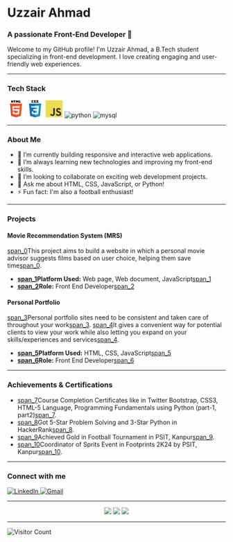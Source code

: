# Uzzair Ahmad 
### A passionate Front-End Developer 🚀

Welcome to my GitHub profile! I'm Uzzair Ahmad, a B.Tech student specializing in front-end development. I love creating engaging and user-friendly web experiences.

---

### Tech Stack 
<p align="left"> 
  <img src="https://raw.githubusercontent.com/devicons/devicon/master/icons/html5/html5-original-wordmark.svg" alt="html5" width="40" height="40"/> 
  <img src="https://raw.githubusercontent.com/devicons/devicon/master/icons/css3/css3-original-wordmark.svg" alt="css3" width="40" height="40"/> 
  <img src="https://raw.githubusercontent.com/devicons/devicon/master/icons/javascript/javascript-original.svg" alt="javascript" width="40" height="40"/>
  <img src="https://cdn.jsdelivr.net/gh/devicons/devicon@latest/icons/python/python-original.svg" alt="python" width="40" height="40"/>
  <img src="https://cdn.jsdelivr.net/gh/devicons/devicon@latest/icons/mysql/mysql-original-wordmark.svg" alt="mysql" width="40" height="40"/>
</p>

---

### About Me 
- 🔭 I’m currently building responsive and interactive web applications.
- 🌱 I’m always learning new technologies and improving my front-end skills.
- 👯 I’m looking to collaborate on exciting web development projects.
- 💬 Ask me about HTML, CSS, JavaScript, or Python!
- ⚡ Fun fact: I'm also a football enthusiast!

---

### Projects

#### Movie Recommendation System (MRS)
[span_0](start_span)This project aims to build a website in which a personal movie advisor suggests films based on user choice, helping them save time[span_0](end_span).
- **[span_1](start_span)Platform Used:** Web page, Web document, JavaScript[span_1](end_span)
- **[span_2](start_span)Role:** Front End Developer[span_2](end_span)

#### Personal Portfolio
[span_3](start_span)Personal portfolio sites need to be consistent and taken care of throughout your work[span_3](end_span). [span_4](start_span)It gives a convenient way for potential clients to view your work while also letting you expand on your skills/experiences and services[span_4](end_span).
- **[span_5](start_span)Platform Used:** HTML, CSS, JavaScript[span_5](end_span)
- **[span_6](start_span)Role:** Front End Developer[span_6](end_span)

---

### Achievements & Certifications 
* [span_7](start_span)Course Completion Certificates like in Twitter Bootstrap, CSS3, HTML-5 Language, Programming Fundamentals using Python (part-1, part2)[span_7](end_span).
* [span_8](start_span)Got 5-Star Problem Solving and 3-Star Python in HackerRank[span_8](end_span).
* [span_9](start_span)Achieved Gold in Football Tournament in PSIT, Kanpur[span_9](end_span).
* [span_10](start_span)Coordinator of Sprits Event in Footprints 2K24 by PSIT, Kanpur[span_10](end_span).

---

### Connect with me 
<p align="left">
  <a href="www.linkedin.com/in/uzzair-ahmad-26179228a" target="_blank">
    <img src="https://img.shields.io/badge/LinkedIn-0077B5?style=for-the-badge&logo=linkedin&logoColor=white" alt="LinkedIn">
  </a>
  <a href="mailto:uzzairahmad566@gmail.com">
    <img src="https://img.shields.io/badge/Gmail-D14836?style=for-the-badge&logo=gmail&logoColor=white" alt="Gmail">
  </a>
</p>

---
<div align="center">
  <img src="https://media.giphy.com/media/RbDKxw5WXZybm/giphy.gif" width="60" />
  <img src="https://media.giphy.com/media/LNk0K3Qn7jV4t4yL3k/giphy.gif" width="60" />
  <img src="https://media.giphy.com/media/du3J3GxXyFXWg/giphy.gif" width="60" />
</div>

---

![Visitor Count](https://profile-counter.glitch.me/{your-github-username}/count.svg)
